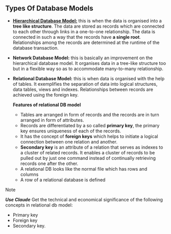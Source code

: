 ## Types Of Database Models

- <u><b>Hierarchical Database Model:</b></u> this is when the data is organised into a **tree like structure**. The data are stored as records which are connected to each other through links in a one-to-one relationship. The data is connected in such a way that the records have **a single root**. Relationships among the records are determined at the runtime of the database transaction.

- **Network Database Model:** this is basically an improvement on the hierarchical database model. It organises data in a tree-like structure too but in a flexible way so as to accommodate many-to-many relationship.

- **Relational Database Model:** this is when data is organised with the help of tables. It exemplifies the separation of data into logical structures, data tables, views and indexes. Relationships between records are achieved using the foreign key.
	
	**Features of relational DB model**
	- Tables are arranged in form of records and the records are in turn arranged in form of attributes.
	- Records are differentiated by a so called **primary key**, the primary key ensures uniqueness of each of the records.
	- It has the concept of **foreign keys** which helps to initiate a logical connection between one relation and another.
	- **Secondary key** is an attribute of a relation that serves as indexes to a cluster of related records. It enables a cluster of records to be pulled out by just one command instead of continually retrieving records one after the other.
	- A relational DB looks like the normal file which has rows and columns
	- A row of a relational database is defined

> [!NOTE]
> ***Use Claude***
> Get the technical and economical significance of the following concepts in relational db model:
> - Primary key
> - Foreign key
> - Secondary key.

